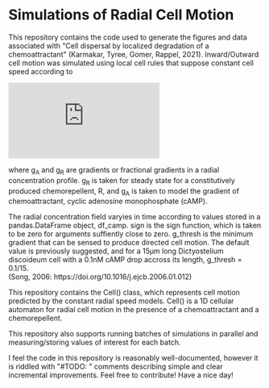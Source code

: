 <h1>
Simulations of Radial Cell Motion
</h1>

<p>This repository contains the code used to generate the figures and data associated with "Cell dispersal by localized degradation of a chemoattractant" (Karmakar, Tyree, Gomer, Rappel, 2021).  Inward/Outward cell motion was simulated using local cell rules that suppose constant cell speed according to</p>


![equation](https://latex.codecogs.com/gif.latex?v%28g_A%2C%20g_R%29%20%3D%20v_0%20%5Ctext%7Bsign%7D%28a%20g_A%20-%20b%20g_R%20%29)

<p>where  g<sub>A</sub> and g<sub>R</sub> are gradients or fractional gradients in a radial concentration profile.
g<sub>R</sub> is taken for steady state for a constitutively produced chemorepellent, R, and g<sub>A</sub> is taken to model the gradient of chemoattractant, cyclic adenosine monophosphate (cAMP).</p> 
	
<p>The radial concentration field varyies in time according to values stored in a pandas.DataFrame object, df_camp.  sign is the sign function, which is taken to be zero for arguments suffiently close to zero.  g_thresh is the minimum gradient that can be sensed to produce directed cell motion.  The default value is previously suggested, and for a 15µm long Dictyostelium discoideum cell with a 0.1nM cAMP drop accross its length, g_thresh = 0.1/15.<br>
(Song, 2006: https://doi.org/10.1016/j.ejcb.2006.01.012)</p>

<p>This repository contains the Cell() class, which represents cell motion predicted by the constant radial speed models. Cell() is a 1D cellular automaton for radial cell motion in the presence of a chemoattractant and a chemorepellent.</p>
	
<p>This repository also supports running batches of simulations in parallel and measuring/storing values of interest for each batch. </p>

<p>I feel the code in this repository is reasonably well-documented, however it is riddled with "#TODO: " comments describing simple and clear incremental improvements. Feel free to contribute!  Have a nice day!</p>
